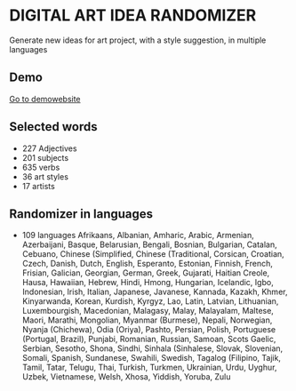 # DIGITAL ART IDEA RANDOMIZER
Generate new ideas for art project, with a style suggestion, in multiple languages

## Demo
[Go to demowebsite](https://quinten.mares.be/devroom/digital-art-idea-randomizer/)

## Selected words
* 227 Adjectives
* 201 subjects
* 635 verbs
* 36 art styles
* 17 artists

## Randomizer in languages
* 109 languages
Afrikaans, Albanian, Amharic, Arabic, Armenian, Azerbaijani, Basque, Belarusian, Bengali, Bosnian, Bulgarian, Catalan, Cebuano, Chinese (Simplified, Chinese (Traditional, Corsican, Croatian, Czech, Danish, Dutch, English, Esperanto, Estonian, Finnish, French, Frisian, Galician, Georgian, German, Greek, Gujarati, Haitian Creole, Hausa, Hawaiian, Hebrew, Hindi, Hmong, Hungarian, Icelandic, Igbo, Indonesian, Irish, Italian, Japanese, Javanese, Kannada, Kazakh, Khmer, Kinyarwanda, Korean, Kurdish, Kyrgyz, Lao, Latin, Latvian, Lithuanian, Luxembourgish, Macedonian, Malagasy, Malay, Malayalam, Maltese, Maori, Marathi, Mongolian, Myanmar (Burmese), Nepali, Norwegian, Nyanja (Chichewa), Odia (Oriya), Pashto, Persian, Polish, Portuguese (Portugal, Brazil), Punjabi, Romanian, Russian, Samoan, Scots Gaelic, Serbian, Sesotho, Shona, Sindhi, Sinhala (Sinhalese, Slovak, Slovenian, Somali, Spanish, Sundanese, Swahili, Swedish, Tagalog (Filipino, Tajik, Tamil, Tatar, Telugu, Thai, Turkish, Turkmen, Ukrainian, Urdu, Uyghur, Uzbek, Vietnamese, Welsh, Xhosa, Yiddish, Yoruba, Zulu
